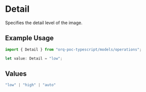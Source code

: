 # Detail

Specifies the detail level of the image.

## Example Usage

```typescript
import { Detail } from "orq-poc-typescript/models/operations";

let value: Detail = "low";
```

## Values

```typescript
"low" | "high" | "auto"
```